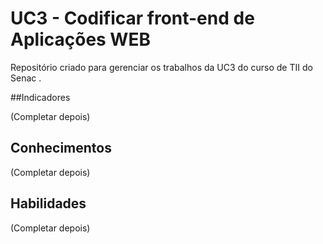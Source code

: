 # UC3 - Codificar front-end de Aplicações WEB
Repositório criado para gerenciar os trabalhos da UC3 do curso de TII do Senac . 

##Indicadores

(Completar depois)

## Conhecimentos
(Completar depois)

## Habilidades
(Completar depois)
